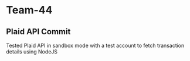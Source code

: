 # Team-44
## Plaid API Commit
Tested Plaid API in sandbox mode with a test account to fetch transaction details using NodeJS
